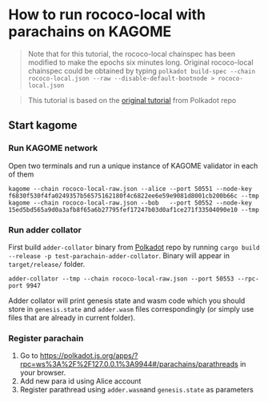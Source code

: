 # How to run rococo-local with parachains on KAGOME

> Note that for this tutorial, the rococo-local chainspec has been modified to make the epochs six minutes long. Original rococo-local chainspec could be obtained by typing `polkadot build-spec --chain rococo-local.json --raw --disable-default-bootnode > rococo-local.json`

> This tutorial is based on the [original tutorial](https://github.com/paritytech/polkadot/tree/1d05f779b25e01a1d54dbf98a82662d12a8320f9/parachain/test-parachains/adder/collator) from Polkadot repo


## Start kagome

### Run KAGOME network

Open two terminals and run a unique instance of KAGOME validator in each of them
```
kagome --chain rococo-local-raw.json --alice --port 50551 --node-key f6830f530f4fa0249357b56575162180f4c6822ee6e59e9081d8001cb200b66c --tmp
kagome --chain rococo-local-raw.json --bob   --port 50552 --node-key 15ed5bd565a9d0a3afb8f65a6b27795fef17247b03d0af1ce271f33504090e10 --tmp
```

### Run adder collator

First build `adder-collator` binary from [Polkadot](https://github.com/paritytech/polkadot) repo by running `cargo build --release -p test-parachain-adder-collator`. Binary will appear in `target/release/` folder.

```
adder-collator --tmp --chain rococo-local-raw.json --port 50553 --rpc-port 9947
```

Adder collator will print genesis state and wasm code which you should store in `genesis.state` and `adder.wasm` files correspondingly (or simply use files that are already in current folder). 

### Register parachain

1. Go to https://polkadot.js.org/apps/?rpc=ws%3A%2F%2F127.0.0.1%3A9944#/parachains/parathreads in your browser.
2. Add new para id using Alice account
3. Register parathread using `adder.wasm`and `genesis.state` as parameters

